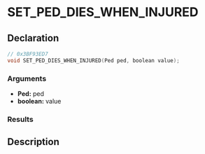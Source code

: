 # SET_PED_DIES_WHEN_INJURED

## Declaration
```cpp
// 0x3BF93ED7
void SET_PED_DIES_WHEN_INJURED(Ped ped, boolean value);
```

### Arguments
- **Ped:** ped
- **boolean:** value

### Results

## Description
